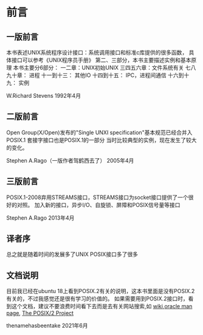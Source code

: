 # 前言
## 一版前言

  本书表述UNIX系统程序设计接口：系统调用接口和标准c库提供的很多函数， 具体接口可以参考《UNIX程序员手册》 第二、三部分，本书主要描述实例和基本原理
本书主要分6部分：
一二章：UNIX初始UNIX
三四五六章：文件系统有关
七八九十章： 进程
十一到十三： 其他IO
十四到十五： IPC，进程间通信
十六到十九： 实例

W.Richard Stevens
1992年4月
## 二版前言
Open Group(X/Open)发布的"Single UNXI specification"基本规范已经合并入POSIX.1
套接字接口也是POSIX.1的一部分
当时比较典型的实例，现在发生了较大的变化。

Stephen A.Rago（一版作者驾鹤西去了）
2005年4月
## 三版前言
POSIX.1-2008弃用STREAMS接口，STREAMS接口为socket接口提供了一个很好的对照。
加入新的接口，异步I/O、自旋锁、屏障和POSIX信号量等接口

Stephen A.Rago
2013年4月

## 译者序
总之就是随着时间的发展多了UNIX POSIX接口多了很多

## 文档说明
目前我已经在ubuntu 18上看到POSIX.2有关的说明，这本书里面是没有POSIX.2有关的，不过我感觉还是很有学习的价值的。
如果需要用到POSIX.2接口时，看到这个文档，建议不要浪费时间看下去而是去有关网站搜索,如 [wiki](https://en.wikipedia.org/wiki/POSIX),[oracle man page](https://docs.oracle.com/cd/E36784_01/html/E36883/posix.2-5.html), [The POSIX/2 Project](http://posix2.sourceforge.net/#announcements)

thenamehasbeentake
2021年6月